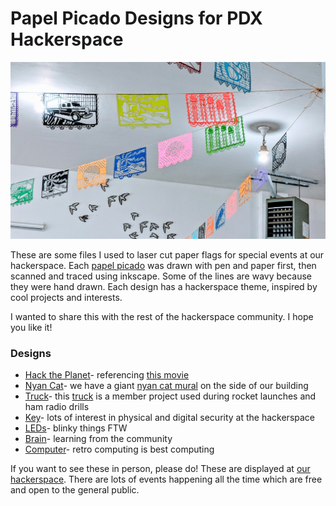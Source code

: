 # Papel Picado Designs for PDX Hackerspace

![alt text](https://github.com/ivycraft/papel-picado/raw/master/images/papel-picado.jpg "Papel Picado")

These are some files I used to laser cut paper flags for special events at our hackerspace. Each [papel picado](https://en.wikipedia.org/wiki/Papel_picado "Papel Picado Wiki") was drawn with pen and paper first, then scanned and traced using inkscape. Some of the lines are wavy because they were hand drawn. Each design has a hackerspace theme, inspired by cool projects and interests.  

I wanted to share this with the rest of the hackerspace community. I hope you like it!

### Designs

  * [Hack the Planet](design-files/hack-the-planet.svg "design file")- referencing [this movie](https://en.wikipedia.org/wiki/Hackers_(film) "Hackers Movie Wiki")
  * [Nyan Cat](design-files/nyan-cat.svg "design file")- we have a giant [nyan cat mural](images/nyan-cat-mural.jpg?raw=true "Mural Pic") on the side of our building
  * [Truck](design-files/bomb-truck.svg "design file")- this [truck](images/bomb-truck.jpg?raw=true "Truck Pic") is a member project used during rocket launches and ham radio drills
  * [Key](design-files/lock-diagram.svg "design file")- lots of interest in physical and digital security at the hackerspace
  * [LEDs](design-files/leds.svg "design file")- blinky things FTW
  * [Brain](design-files/brain.svg "design file")- learning from the community
  * [Computer](design-files/computer.svg "design file")- retro computing is best computing
  
If you want to see these in person, please do! These are displayed at [our hackerspace](http://pdxhackerspace.org "PDX Hackerspace"). There are lots of events happening all the time which are free and open to the general public. 
